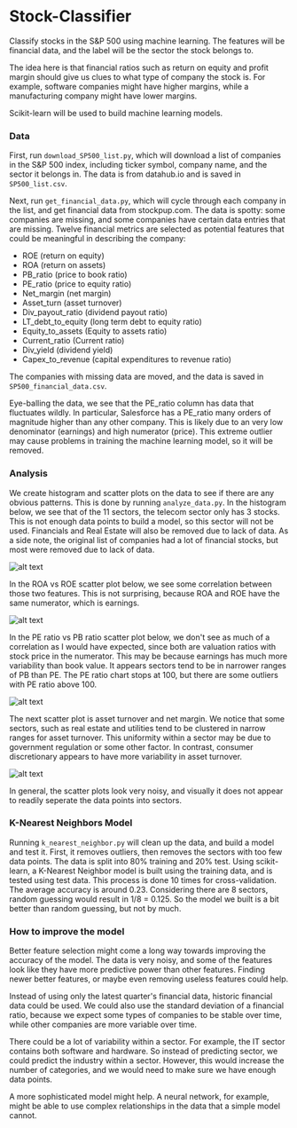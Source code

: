 # Stock-Classifier
Classify stocks in the S&P 500 using machine learning.  The features will be financial data, and the label will be the sector the stock belongs to.  <br>

The idea here is that financial ratios such as return on equity and profit margin should give us clues to what type of company the stock is.  For example, software companies might have higher margins, while a manufacturing company might have lower margins.  <br>

Scikit-learn will be used to build machine learning models.  <br>

### Data

First, run `download_SP500_list.py`, which will download a list of companies in the S&P 500 index, including ticker symbol, company name, and the sector it belongs in.  The data is from datahub.io and is saved in `SP500_list.csv`.  <br>

Next, run `get_financial_data.py`, which will cycle through each company in the list, and get financial data from stockpup.com.  The data is spotty: some companies are missing, and some companies have certain data entries that are missing.  Twelve financial metrics are selected as potential features that could be meaningful in describing the company: 
* ROE (return on equity)
* ROA (return on assets)
* PB_ratio (price to book ratio)
* PE_ratio (price to equity ratio)
* Net_margin (net margin)
* Asset_turn (asset turnover) 
* Div_payout_ratio (dividend payout ratio)
* LT_debt_to_equity (long term debt to equity ratio)
* Equity_to_assets (Equity to assets ratio)
* Current_ratio (Current ratio)
* Div_yield (dividend yield)
* Capex_to_revenue (capital expenditures to revenue ratio) <br>

The companies with missing data are moved, and the data is saved in `SP500_financial_data.csv`.  <br>

Eye-balling the data, we see that the PE_ratio column has data that fluctuates wildly.  In particular, Salesforce has a PE_ratio many orders of magnitude higher than any other company.  This is likely due to an very low denominator (earnings) and high numerator (price).  This extreme outlier may cause problems in training the machine learning model, so it will be removed.  <br>

### Analysis

We create histogram and scatter plots on the data to see if there are any obvious patterns.  This is done by running `analyze_data.py`.  In the histogram below, we see that of the 11 sectors, the telecom sector only has 3 stocks.  This is not enough data points to build a model, so this sector will not be used.  Financials and Real Estate will also be removed due to lack of data.  As a side note, the original list of companies had a lot of financial stocks, but most were removed due to lack of data.

![alt text](https://github.com/hoytchang/Stock-Classifier/blob/master/figures/Figure_3.png)

In the ROA vs ROE scatter plot below, we see some correlation between those two features.  This is not surprising, because ROA and ROE have the same numerator, which is earnings.

![alt text](https://github.com/hoytchang/Stock-Classifier/blob/master/figures/Figure_16.png)

In the PE ratio vs PB ratio scatter plot below, we don't see as much of a correlation as I would have expected, since both are valuation ratios with stock price in the numerator.  This may be because earnings has much more variability than book value.  It appears sectors tend to be in narrower ranges of PB than PE.  The PE ratio chart stops at 100, but there are some outliers with PE ratio above 100.

![alt text](https://github.com/hoytchang/Stock-Classifier/blob/master/figures/Figure_17.png)

The next scatter plot is asset turnover and net margin.  We notice that some sectors, such as real estate and utilities tend to be clustered in narrow ranges for asset turnover.  This uniformity within a sector may be due to government regulation or some other factor.  In contrast, consumer discretionary appears to have more variability in asset turnover.

![alt text](https://github.com/hoytchang/Stock-Classifier/blob/master/figures/Figure_18.png)

In general, the scatter plots look very noisy, and visually it does not appear to readily seperate the data points into sectors.  <br>

### K-Nearest Neighbors Model

Running `k_nearest_neighbor.py` will clean up the data, and build a model and test it.  First, it removes outliers, then removes the sectors with too few data points.  The data is split into 80% training and 20% test.  Using scikit-learn, a K-Nearest Neighbor model is built using the training data, and is tested using test data.  This process is done 10 times for cross-validation.  The average accuracy is around 0.23.  Considering there are 8 sectors, random guessing would result in 1/8 = 0.125.  So the model we built is a bit better than random guessing, but not by much.

### How to improve the model

Better feature selection might come a long way towards improving the accuracy of the model.  The data is very noisy, and some of the features look like they have more predictive power than other features.  Finding newer better features, or maybe even removing useless features could help.  <br>

Instead of using only the latest quarter's financial data, historic financial data could be used.  We could also use the standard deviation of a financial ratio, because we expect some types of companies to be stable over time, while other companies are more variable over time.  <br>

There could be a lot of variability within a sector.  For example, the IT sector contains both software and hardware.  So instead of predicting sector, we could predict the industry within a sector.  However, this would increase the number of categories, and we would need to make sure we have enough data points. <br>

A more sophisticated model might help.  A neural network, for example, might be able to use complex relationships in the data that a simple model cannot.
